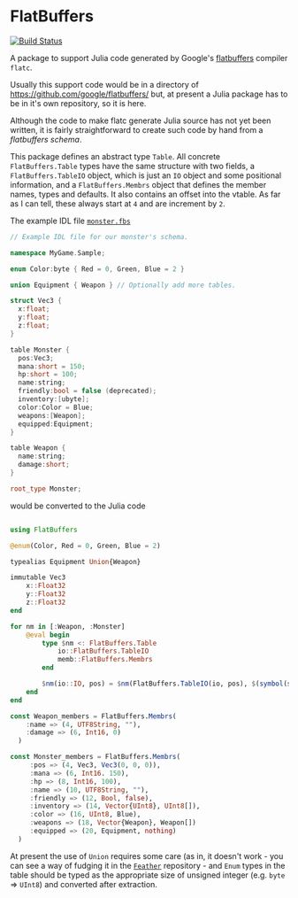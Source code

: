 # FlatBuffers

[![Build Status](https://travis-ci.org/dmbates/FlatBuffers.jl.svg?branch=master)](https://travis-ci.org/dmbates/FlatBuffers.jl)

A package to support Julia code generated by Google's [flatbuffers](https://google.github.io/flatbuffers/) compiler `flatc`.

Usually this support code would be in a directory of https://github.com/google/flatbuffers/ but, at present a Julia package has to be in it's own repository, so it is here.

Although the code to make flatc generate Julia source has not yet been written, it is fairly straightforward to create such code by hand from a _flatbuffers schema_.

This package defines an abstract type `Table`.  All concrete `FlatBuffers.Table` types have the same structure with two fields, a `FlatBuffers.TableIO` object,
which is just an `IO` object and some positional information, and a `FlatBuffers.Membrs` object that defines the member
names, types and defaults.  It also contains an offset into the vtable.
As far as I can tell, these always start at `4` and are increment by `2`.

The example IDL file  [`monster.fbs`](https://github.com/google/flatbuffers/blob/master/samples/monster.fbs)
```cxx
// Example IDL file for our monster's schema.

namespace MyGame.Sample;

enum Color:byte { Red = 0, Green, Blue = 2 }

union Equipment { Weapon } // Optionally add more tables.

struct Vec3 {
  x:float;
  y:float;
  z:float;
}

table Monster {
  pos:Vec3;
  mana:short = 150;
  hp:short = 100;
  name:string;
  friendly:bool = false (deprecated);
  inventory:[ubyte];
  color:Color = Blue;
  weapons:[Weapon];
  equipped:Equipment;
}

table Weapon {
  name:string;
  damage:short;
}

root_type Monster;
```

would be converted to the Julia code

```jl

using FlatBuffers

@enum(Color, Red = 0, Green, Blue = 2)

typealias Equipment Union{Weapon}

immutable Vec3
    x::Float32
    y::Float32
    z::Float32
end

for nm in [:Weapon, :Monster]
    @eval begin
        type $nm <: FlatBuffers.Table
            io::FlatBuffers.TableIO
            memb::FlatBuffers.Membrs
        end

        $nm(io::IO, pos) = $nm(FlatBuffers.TableIO(io, pos), $(symbol(string(nm,"_members"))))
    end
end

const Weapon_members = FlatBuffers.Membrs(
    :name => (4, UTF8String, ""),
    :damage => (6, Int16, 0)
  )

const Monster_members = FlatBuffers.Membrs(
     :pos => (4, Vec3, Vec3(0, 0, 0)),
     :mana => (6, Int16. 150),
     :hp => (8, Int16, 100),
     :name => (10, UTF8String, ""),
     :friendly => (12, Bool, false),
     :inventory => (14, Vector{UInt8}, UInt8[]),
     :color => (16, UInt8, Blue),
     :weapons => (18, Vector{Weapon}, Weapon[])
     :equipped => (20, Equipment, nothing)
  )
```

At present the use of `Union` requires some care (as in, it doesn't work - you can see a way
of fudging it in the [`Feather`](https://github.com/JuliaStats/Feather.jl) repository -
and `Enum` types in the table should be typed as the appropriate size of unsigned integer
(e.g. `byte` => `UInt8`) and converted after extraction.
